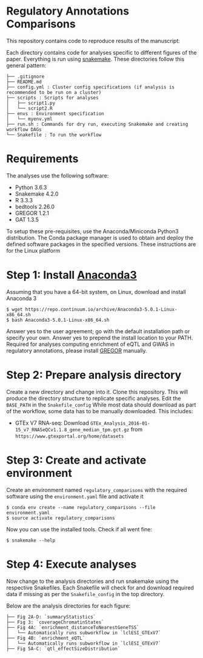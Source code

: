 # Regulatory Annotations Comparisons
This repository contains code to reproduce results of the manuscript:

Each directory contains code for analyses specific to different figures of the paper. Everything is run using [snakemake](http://snakemake.readthedocs.io/en/latest/). These directories follow this general pattern:
```	
├── .gitignore
├── README.md
├── config.yml : Cluster config specifications (if analysis is recommended to be run on a cluster)
├── scripts : Scripts for analyses
│   ├── script1.py
│   └── script2.R
├── envs : Environment specification 
│   └── myenv.yml
├── run.sh : Commands for dry run, executing Snakemake and creating workflow DAGs
└── Snakefile : To run the workflow
```

# Requirements

The analyses use the following software:

* Python 3.6.3
* Snakemake 4.2.0
* R 3.3.3	
* bedtools 2.26.0
* GREGOR 1.2.1
* GAT 1.3.5

To setup these pre-requisites, use the Anaconda/Miniconda Python3 distribution. The Conda package manager is used to obtain and deploy the defined software packages in the specified versions. These instructions are for the Linux platform
	
# Step 1: Install [Anaconda3](https://conda.io/docs/user-guide/install/index.html)
Assuming that you have a 64-bit system, on Linux, download and install Anaconda 3
```
$ wget https://repo.continuum.io/archive/Anaconda3-5.0.1-Linux-x86_64.sh
$ bash Anaconda3-5.0.1-Linux-x86_64.sh
```
Answer yes to the user agreement; go with the default installation path or specify your own. Answer yes to prepend the install location to your PATH.
Required for analyses computing enrichment of eQTL and GWAS in regulatory annotations, please install [GREGOR](https://genome.sph.umich.edu/wiki/GREGOR) manually.

# Step 2: Prepare analysis directory
Create a new directory and change into it.
Clone this repository. This will produce the directory structure to replicate specific analyses. Edit the `BASE_PATH` in the `Snakefile_config`
While most data should download as part of the workflow, some data has to be manually downloaded. This includes:
- GTEx V7 RNA-seq: Download `GTEx_Analysis_2016-01-15_v7_RNASeQCv1.1.8_gene_median_tpm.gct.gz` from `https://www.gtexportal.org/home/datasets`  

# Step 3: Create and activate environment
Create an environment named `regulatory_comparisons` with the required software using the `environment.yaml` file and activate it
```
$ conda env create --name regulatory_comparisons --file environment.yaml
$ source activate regulatory_comparisons
```
Now you can use the installed tools. Check if all went fine:
```
$ snakemake --help
```
# Step 4: Execute analyses
Now change to the analysis directories and run snakemake using the respective Snakefiles. Each Snakefile will check for and download required data if missing as per the `Snakefile_config` in the top directory.

Below are the analysis directories for each figure:
```	
├── Fig 2A-D: `summaryStatistics`
├── Fig 3: `coverageChromatinStates`
├── Fig 4A: `enrichment_distanceToNearestGeneTSS`
│   └── Automatically runs subworkflow in `lclESI_GTExV7`
├── Fig 4B: `enrichment_eQTL`
│   └── Automatically runs subworkflow in `lclESI_GTExV7`
├── Fig 5A-C: `qtl_effectSizeDistribution`
```
	